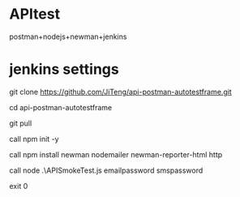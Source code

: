 # APItest
postman+nodejs+newman+jenkins
# jenkins settings
git clone https://github.com/JiTeng/api-postman-autotestframe.git

cd api-postman-autotestframe

git pull

call npm init -y

call npm install newman nodemailer newman-reporter-html http

call node .\APISmokeTest.js emailpassword smspassword

exit 0
